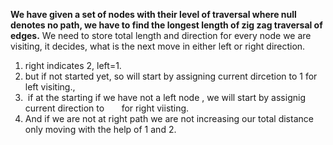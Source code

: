 **We have given a set of nodes with their level of traversal where null denotes no path, we have to find the longest length of zig zag traversal of edges.**
We need to store total length and direction for every node we are visiting, it decides, what is the next move in either left or right direction.
1. right indicates 2, left=1.
2. but if not started yet, so will start by assigning current dircetion to 1 for left visiting.,
3.  if at the starting if we have  not a left node , we will start by assignig current direction to       for right viisting.
4. And if we are not at right path we are not increasing our total distance only moving with the help of 1 and 2.